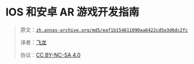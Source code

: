# IOS 和安卓 AR 游戏开发指南

> 原文：[`zh.annas-archive.org/md5/eaf1b154611090aa6422cd5e3d6dc2fc`](https://zh.annas-archive.org/md5/eaf1b154611090aa6422cd5e3d6dc2fc)
> 
> 译者：[飞龙](https://github.com/wizardforcel)
> 
> 协议：[CC BY-NC-SA 4.0](http://creativecommons.org/licenses/by-nc-sa/4.0/)